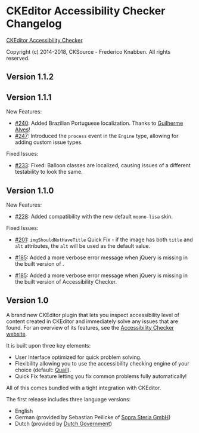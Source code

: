 CKEditor Accessibility Checker Changelog
========================================

[CKEditor Accessibility Checker](https://ckeditor.com/ckeditor-4/accessibility-checker/)

Copyright (c) 2014-2018, CKSource - Frederico Knabben. All rights reserved.

## Version 1.1.2

## Version 1.1.1

New Features:

* [#240](https://github.com/cksource/ckeditor-plugin-a11ychecker/pull/240): Added Brazilian Portuguese localization. Thanks to [Guilherme Alves](https://github.com/gsag)!
* [#247](https://github.com/cksource/ckeditor-plugin-a11ychecker/issues/247): Introduced the `process` event in the `Engine` type, allowing for adding custom issue types.

Fixed Issues:

* [#233](https://github.com/cksource/ckeditor-plugin-a11ychecker/issues/233): Fixed: Balloon classes are localized, causing issues of a different testability to look the same.

## Version 1.1.0

New Features:

* [#228](https://github.com/cksource/ckeditor-plugin-a11ychecker/issues/228): Added compatibility with the new default `moono-lisa` skin.

Fixed Issues:

* [#201](https://github.com/cksource/ckeditor-plugin-a11ychecker/issues/201): `imgShouldNotHaveTitle` Quick Fix - if the image has both `title` and `alt` attributes, the `alt` will be used as the default value.

* [#185](https://github.com/cksource/ckeditor-plugin-a11ychecker/issues/185): Added a more verbose error message when jQuery is missing in the built version of .
* [#185](https://github.com/cksource/ckeditor-plugin-a11ychecker/issues/185): Added a more verbose error message when jQuery is missing in the built version of Accessibility Checker.

## Version 1.0

A brand new CKEditor plugin that lets you inspect accessibility level of content created in CKEditor and immediately solve any issues that are found. For an overview of its features, see the [Accessibility Checker website](https://ckeditor.com/ckeditor-4/accessibility-checker/).

It is built upon three key elements:

* User Interface optimized for quick problem solving.
* Flexibility allowing you to use the accessibility checking engine of your choice (default: [Quail](http://quailjs.org/)).
* Quick Fix feature letting you fix common problems fully automatically!

All of this comes bundled with a tight integration with CKEditor.

The first release includes three language versions:

* English
* German (provided by Sebastian Peilicke of [Sopra Steria GmbH](http://www.soprasteria.de/de))
* Dutch (provided by [Dutch Government](https://www.government.nl/))
